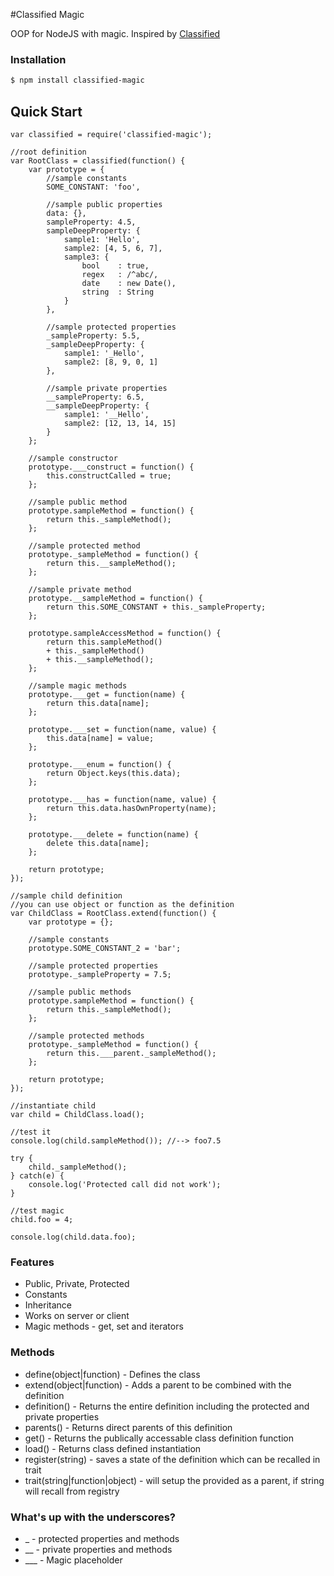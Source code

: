 #Classified Magic

  OOP for NodeJS with magic. Inspired by [Classified](https://github.com/cblanquera/classified)

### Installation

```bash
$ npm install classified-magic
```

## Quick Start

```
var classified = require('classified-magic');

//root definition
var RootClass = classified(function() {
	var prototype = {
		//sample constants
		SOME_CONSTANT: 'foo',
		
		//sample public properties
		data: {},
		sampleProperty: 4.5,
		sampleDeepProperty: {
			sample1: 'Hello',
			sample2: [4, 5, 6, 7],
			sample3: {
				bool	: true,
				regex	: /^abc/,
				date	: new Date(),
				string	: String
			}
		},
		
		//sample protected properties
		_sampleProperty: 5.5,
		_sampleDeepProperty: {
			sample1: '_Hello',
			sample2: [8, 9, 0, 1]
		},
		
		//sample private properties
		__sampleProperty: 6.5,
		__sampleDeepProperty: {
			sample1: '__Hello',
			sample2: [12, 13, 14, 15]
		}
	};
	
	//sample constructor
	prototype.___construct = function() {
		this.constructCalled = true;
	};
	
	//sample public method
	prototype.sampleMethod = function() {
		return this._sampleMethod();
	};
	
	//sample protected method
	prototype._sampleMethod = function() {
		return this.__sampleMethod();
	};
	
	//sample private method
	prototype.__sampleMethod = function() {
		return this.SOME_CONSTANT + this._sampleProperty;
	};
	
	prototype.sampleAccessMethod = function() {
		return this.sampleMethod()
		+ this._sampleMethod()
		+ this.__sampleMethod();
	};
	
	//sample magic methods
	prototype.___get = function(name) {
		return this.data[name];
	};
	
	prototype.___set = function(name, value) {
		this.data[name] = value;
	};
	
	prototype.___enum = function() {
		return Object.keys(this.data);
	};
	
	prototype.___has = function(name, value) {
		return this.data.hasOwnProperty(name);
	};
	
	prototype.___delete = function(name) {
		delete this.data[name];
	};
	
	return prototype;
});

//sample child definition
//you can use object or function as the definition
var ChildClass = RootClass.extend(function() {
	var prototype = {};
	
	//sample constants
	prototype.SOME_CONSTANT_2 = 'bar';
	
	//sample protected properties
	prototype._sampleProperty = 7.5;
	
	//sample public methods
	prototype.sampleMethod = function() {
		return this._sampleMethod();
	};
	
	//sample protected methods
	prototype._sampleMethod = function() {
		return this.___parent._sampleMethod();
	};
	
	return prototype;
});

//instantiate child
var child = ChildClass.load();

//test it
console.log(child.sampleMethod()); //--> foo7.5

try {
	child._sampleMethod();
} catch(e) {
	console.log('Protected call did not work');
}

//test magic
child.foo = 4;

console.log(child.data.foo);
```

### Features

  * Public, Private, Protected
  * Constants
  * Inheritance
  * Works on server or client
  * Magic methods - get, set and iterators

### Methods

  * define(object|function) - Defines the class
  * extend(object|function) - Adds a parent to be combined with the definition
  * definition() - Returns the entire definition including the protected and private properties
  * parents() - Returns direct parents of this definition
  * get() - Returns the publically accessable class definition function
  * load() - Returns class defined instantiation
  * register(string) - saves a state of the definition which can be recalled in trait
  * trait(string|function|object) - will setup the provided as a parent, if string will recall from registry

### What's up with the underscores?

  * _ - protected properties and methods
  * __ - private properties and methods
  * ___ - Magic placeholder
